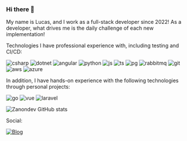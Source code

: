 ### Hi there 👋

My name is Lucas, and I work as a full-stack developer since 2022! As a developer, what drives me is the daily challenge of each new implementation!

Technologies I have professional experience with, including testing and CI/CD:

![csharp](https://img.shields.io/badge/C%23-239120?style=for-the-badge&logo=c-sharp&logoColor=white)
![dotnet](https://img.shields.io/badge/.NET-5C2D91?style=for-the-badge&logo=.net&logoColor=white)
![angular](https://img.shields.io/badge/Angular-DD0031?style=for-the-badge&logo=angular&logoColor=white)
![python](https://img.shields.io/badge/Python-3776AB?style=for-the-badge&logo=python&logoColor=white)
![js](https://img.shields.io/badge/JavaScript-F7DF1E?style=for-the-badge&logo=javascript&logoColor=black)
![ts](https://img.shields.io/badge/TypeScript-007ACC?style=for-the-badge&logo=typescript&logoColor=whitek)
![pg](https://img.shields.io/badge/PostgreSQL-316192?style=for-the-badge&logo=postgresql&logoColor=white)
![rabbitmq](https://img.shields.io/badge/rabbitmq-%23FF6600.svg?&style=for-the-badge&logo=rabbitmq&logoColor=white)
![git](https://img.shields.io/badge/GIT-E44C30?style=for-the-badge&logo=git&logoColor=white)
![aws](https://img.shields.io/badge/Amazon_AWS-232F3E?style=for-the-badge&logo=amazon-aws&logoColor=white)
![azure](https://img.shields.io/badge/Microsoft_Azure-0089D6?style=for-the-badge&logo=microsoft-azure&logoColor=white)

In addition, I have hands-on experience with the following technologies through personal projects:

![go](https://img.shields.io/badge/Go-00ADD8?style=for-the-badge&logo=go&logoColor=white)
![vue](https://img.shields.io/badge/Vue.js-35495E?style=for-the-badge&logo=vue.js&logoColor=4FC08D)
![laravel](https://img.shields.io/badge/Laravel-FF2D20?style=for-the-badge&logo=laravel&logoColor=white)

![Zanondev GitHub stats](https://github-readme-stats.vercel.app/api?username=zanondev&show_icons=true&theme=dracula)

Social:

[![Blog](https://img.shields.io/badge/LinkedIn-0077B5?style=for-the-badge&logo=linkedin&logoColor=white)](https://www.linkedin.com/in/lucaszanon/)
